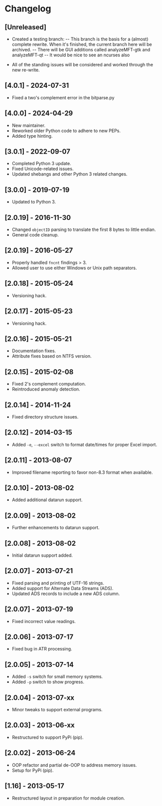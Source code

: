 # Changelog

## [Unreleased]
- Created a testing branch:
-- This branch is the basis for a (almost) complete rewrite. When it's finished, the current branch here will be archived.
-- There will be GUI additions called analyzeMFT-gtk and analyzeMFT-qt
-- It would be nice to see an ncurses also

- All of the standing issues will be considered and worked through the new re-write.

## [4.0.1] - 2024-07-31
- Fixed a two's complement error in the bitparse.py

## [4.0.0] - 2024-04-29
- New maintainer.
- Reworked older Python code to adhere to new PEPs.
- Added type hinting.

## [3.0.1] - 2022-09-07
- Completed Python 3 update.
- Fixed Unicode-related issues.
- Updated shebangs and other Python 3 related changes.

## [3.0.0] - 2019-07-19
- Updated to Python 3.

## [2.0.19] - 2016-11-30
- Changed `objectID` parsing to translate the first 8 bytes to little endian.
- General code cleanup.

## [2.0.19] - 2016-05-27
- Properly handled `fncnt` findings > 3.
- Allowed user to use either Windows or Unix path separators.

## [2.0.18] - 2015-05-24
- Versioning hack.

## [2.0.17] - 2015-05-23
- Versioning hack.

## [2.0.16] - 2015-05-21
- Documentation fixes.
- Attribute fixes based on NTFS version.

## [2.0.15] - 2015-02-08
- Fixed 2's complement computation.
- Reintroduced anomaly detection.

## [2.0.14] - 2014-11-24
- Fixed directory structure issues.

## [2.0.12] - 2014-03-15
- Added `-e`, `--excel` switch to format date/times for proper Excel import.

## [2.0.11] - 2013-08-07
- Improved filename reporting to favor non-8.3 format when available.

## [2.0.10] - 2013-08-02
- Added additional datarun support.

## [2.0.09] - 2013-08-02
- Further enhancements to datarun support.

## [2.0.08] - 2013-08-02
- Initial datarun support added.

## [2.0.07] - 2013-07-21
- Fixed parsing and printing of UTF-16 strings.
- Added support for Alternate Data Streams (ADS).
- Updated ADS records to include a new ADS column.

## [2.0.07] - 2013-07-19
- Fixed incorrect value readings.

## [2.0.06] - 2013-07-17
- Fixed bug in ATR processing.

## [2.0.05] - 2013-07-14
- Added `-s` switch for small memory systems.
- Added `-p` switch to show progress.

## [2.0.04] - 2013-07-xx
- Minor tweaks to support external programs.

## [2.0.03] - 2013-06-xx
- Restructured to support PyPi (pip).

## [2.0.02] - 2013-06-24
- OOP refactor and partial de-OOP to address memory issues.
- Setup for PyPi (pip).

## [1.16] - 2013-05-17
- Restructured layout in preparation for module creation.

